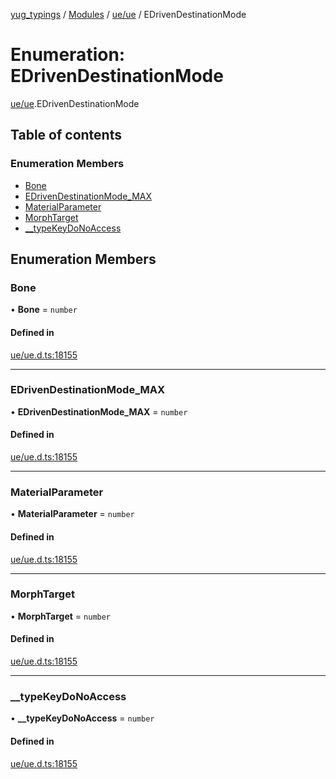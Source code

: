 [yug_typings](../README.md) / [Modules](../modules.md) / [ue/ue](../modules/ue_ue.md) / EDrivenDestinationMode

# Enumeration: EDrivenDestinationMode

[ue/ue](../modules/ue_ue.md).EDrivenDestinationMode

## Table of contents

### Enumeration Members

- [Bone](ue_ue.EDrivenDestinationMode.md#bone)
- [EDrivenDestinationMode\_MAX](ue_ue.EDrivenDestinationMode.md#edrivendestinationmode_max)
- [MaterialParameter](ue_ue.EDrivenDestinationMode.md#materialparameter)
- [MorphTarget](ue_ue.EDrivenDestinationMode.md#morphtarget)
- [\_\_typeKeyDoNoAccess](ue_ue.EDrivenDestinationMode.md#__typekeydonoaccess)

## Enumeration Members

### Bone

• **Bone** = `number`

#### Defined in

[ue/ue.d.ts:18155](https://github.com/YugMetaverse/yug_typings/blob/b7d9b19/ue/ue.d.ts#L18155)

___

### EDrivenDestinationMode\_MAX

• **EDrivenDestinationMode\_MAX** = `number`

#### Defined in

[ue/ue.d.ts:18155](https://github.com/YugMetaverse/yug_typings/blob/b7d9b19/ue/ue.d.ts#L18155)

___

### MaterialParameter

• **MaterialParameter** = `number`

#### Defined in

[ue/ue.d.ts:18155](https://github.com/YugMetaverse/yug_typings/blob/b7d9b19/ue/ue.d.ts#L18155)

___

### MorphTarget

• **MorphTarget** = `number`

#### Defined in

[ue/ue.d.ts:18155](https://github.com/YugMetaverse/yug_typings/blob/b7d9b19/ue/ue.d.ts#L18155)

___

### \_\_typeKeyDoNoAccess

• **\_\_typeKeyDoNoAccess** = `number`

#### Defined in

[ue/ue.d.ts:18155](https://github.com/YugMetaverse/yug_typings/blob/b7d9b19/ue/ue.d.ts#L18155)
